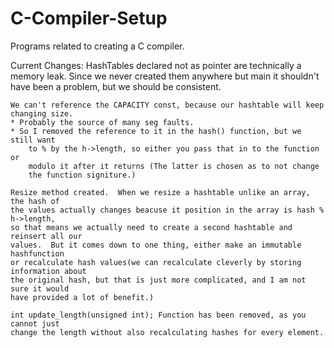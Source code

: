 C-Compiler-Setup
================

Programs related to creating a C compiler.

Current Changes:
    HashTables declared not as pointer are technically a memory leak.  Since we
    never created them anywhere but main it shouldn't have been a problem, but we
    should be consistent.
    
    We can't reference the CAPACITY const, because our hashtable will keep changing size.
    * Probably the source of many seg faults.
    * So I removed the reference to it in the hash() function, but we still want
        to % by the h->length, so either you pass that in to the function or
        modulo it after it returns (The latter is chosen as to not change
        the function signiture.)
    
    Resize method created.  When we resize a hashtable unlike an array, the hash of
    the values actually changes beacuse it position in the array is hash % h->length,
    so that means we actually need to create a second hashtable and reinsert all our
    values.  But it comes down to one thing, either make an immutable hashfunction
    or recalculate hash values(we can recalculate cleverly by storing information about
    the original hash, but that is just more complicated, and I am not sure it would
    have provided a lot of benefit.)
    
    int update_length(unsigned int); Function has been removed, as you cannot just
    change the length without also recalculating hashes for every element.
